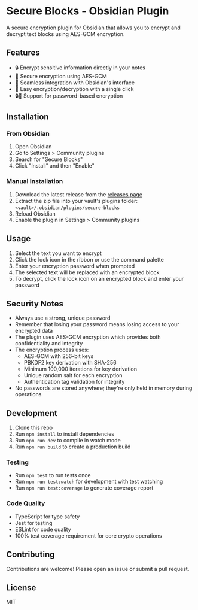 # Secure Blocks - Obsidian Plugin

A secure encryption plugin for Obsidian that allows you to encrypt and decrypt text blocks using AES-GCM encryption.

## Features

- 🔒 Encrypt sensitive information directly in your notes
- 🔑 Secure encryption using AES-GCM
- 🚀 Seamless integration with Obsidian's interface
- 🔄 Easy encryption/decryption with a single click
- 🔒🔑 Support for password-based encryption

## Installation

### From Obsidian

1. Open Obsidian
2. Go to Settings > Community plugins
3. Search for "Secure Blocks"
4. Click "Install" and then "Enable"

### Manual Installation

1. Download the latest release from the [releases page](https://github.com/nader-web/obsidian-secure-blocks/releases)
2. Extract the zip file into your vault's plugins folder: `<vault>/.obsidian/plugins/secure-blocks`
3. Reload Obsidian
4. Enable the plugin in Settings > Community plugins

## Usage

1. Select the text you want to encrypt
2. Click the lock icon in the ribbon or use the command palette
3. Enter your encryption password when prompted
4. The selected text will be replaced with an encrypted block
5. To decrypt, click the lock icon on an encrypted block and enter your password

## Security Notes

- Always use a strong, unique password
- Remember that losing your password means losing access to your encrypted data
- The plugin uses AES-GCM encryption which provides both confidentiality and integrity
- The encryption process uses:
  - AES-GCM with 256-bit keys
  - PBKDF2 key derivation with SHA-256
  - Minimum 100,000 iterations for key derivation
  - Unique random salt for each encryption
  - Authentication tag validation for integrity
- No passwords are stored anywhere; they're only held in memory during operations

## Development

1. Clone this repo
2. Run `npm install` to install dependencies
3. Run `npm run dev` to compile in watch mode
4. Run `npm run build` to create a production build

### Testing

- Run `npm test` to run tests once
- Run `npm run test:watch` for development with test watching
- Run `npm run test:coverage` to generate coverage report

### Code Quality

- TypeScript for type safety
- Jest for testing
- ESLint for code quality
- 100% test coverage requirement for core crypto operations

## Contributing

Contributions are welcome! Please open an issue or submit a pull request.

## License

MIT
